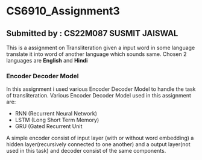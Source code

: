 # CS6910_Assignment3
<h2> Submitted by : CS22M087 SUSMIT JAISWAL</h2>
This is a assignment on Transliteration given a input word in some language translate it into word of another language which sounds same.
Chosen 2 languages are <b>English</b> and <b>Hindi</b>  

<h3> Encoder Decoder Model </h3>
In this assignment i used various Encoder Decoder Model to handle the task of transliteration.
Various Encoder Decoder Model used in this assignment are:
<ul>
  <li> RNN (Recurrent Neural Network) </li>
   <li> LSTM (Long Short Term Memory) </li>
   <li> GRU (Gated Recurrent Unit </li>
  </ul>
  A simple encoder consist of input layer (with or without word embedding) a hidden layer(recursively connected to one another) and a output layer(not used in this task) and decoder consist of the same components.
  
  
